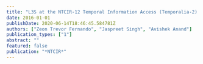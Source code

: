 ```yaml
---
title: "L3S at the NTCIR-12 Temporal Information Access (Temporalia-2) Task."
date: 2016-01-01
publishDate: 2020-06-14T18:46:45.584781Z
authors: ["Zeon Trevor Fernando", "Jaspreet Singh", "Avishek Anand"]
publication_types: ["1"]
abstract: ""
featured: false
publication: "*NTCIR*"
---
```



